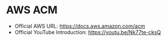 # AWS ACM
- Official AWS URL: https://docs.aws.amazon.com/acm
- Official YouTube Introduction: https://youtu.be/Nk77te-cksQ
